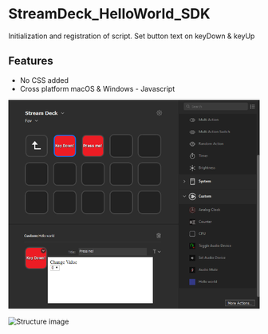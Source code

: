 # StreamDeck_HelloWorld_SDK

Initialization and registration of script. Set button text on keyDown &amp; keyUp

## Features
* No CSS added
* Cross platform macOS & Windows - Javascript

![Example image](https://github.com/joeraven0/StreamDeck_HelloWorld_SDK/blob/master/demo.png?raw=true)

![Structure image](https://developer.elgato.com/documentation/stream-deck/images/plugin-architecture.png)
